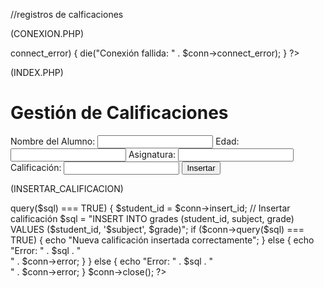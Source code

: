 //registros de calficaciones


(CONEXION.PHP)
<?php
$servername = "id22199860_dianap";
$username = "id22199860_diana";
$password = "Hector123@";
$dbname = "school";

// Crear conexión
$conn = new mysqli($servername, $username, $password, $dbname);

// Verificar conexión
if ($conn->connect_error) {
    die("Conexión fallida: " . $conn->connect_error);
}
?>

(INDEX.PHP)
<!DOCTYPE html>
<html lang="es">
<head>
    <meta charset="UTF-8">
    <title>Gestión de Calificaciones</title>
    <link rel="stylesheet" href="style.css">
</head>
<body>
    <h1>Gestión de Calificaciones</h1>
    <form action="insertar_calificacion.php" method="post">
        <label for="name">Nombre del Alumno:</label>
        <input type="text" id="name" name="name" required>
        <label for="age">Edad:</label>
        <input type="number" id="age" name="age" required>
        <label for="subject">Asignatura:</label>
        <input type="text" id="subject" name="subject" required>
        <label for="grade">Calificación:</label>
        <input type="number" step="0.01" id="grade" name="grade" required>
        <input type="submit" value="Insertar">
    </form>
</body>
</html>

(INSERTAR_CALIFICACION)
<?php
require 'conexion.php';

$name = $_POST['name'];
$age = $_POST['age'];
$subject = $_POST['subject'];
$grade = $_POST['grade'];

// Insertar datos del alumno
$sql = "INSERT INTO students (name, age) VALUES ('$name', $age)";
if ($conn->query($sql) === TRUE) {
    $student_id = $conn->insert_id;

    // Insertar calificación
    $sql = "INSERT INTO grades (student_id, subject, grade) VALUES ($student_id, '$subject', $grade)";
    if ($conn->query($sql) === TRUE) {
        echo "Nueva calificación insertada correctamente";
    } else {
        echo "Error: " . $sql . "<br>" . $conn->error;
    }
} else {
    echo "Error: " . $sql . "<br>" . $conn->error;
}

$conn->close();
?>
